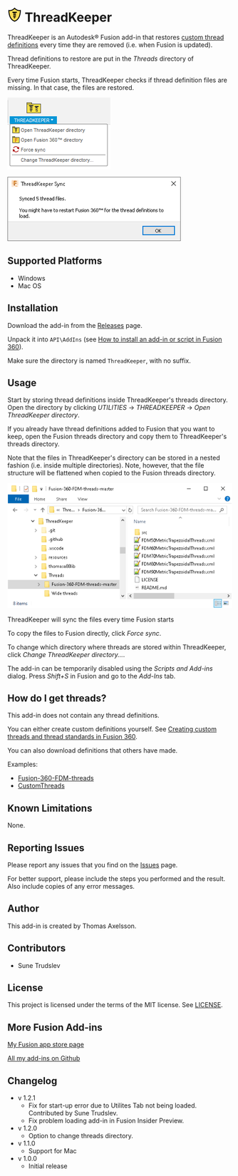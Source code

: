 # ![](resources/logo/32x32.png) ThreadKeeper

ThreadKeeper is an Autodesk® Fusion add-in that restores [custom thread definitions](https://knowledge.autodesk.com/support/fusion-360/learn-explore/caas/sfdcarticles/sfdcarticles/Custom-Threads-in-Fusion-360.html) every time they are removed (i.e. when Fusion is updated).

Thread definitions to restore are put in the *Threads* directory of ThreadKeeper.

Every time Fusion starts, ThreadKeeper checks if thread definition files are missing. In that case, the files are restored.

![Main menu](menu_screenshot.png)

![Sync dialog](dialog_screenshot.png)

## Supported Platforms

* Windows
* Mac OS

## Installation

Download the add-in from the [Releases](https://github.com/thomasa88/ThreadKeeper/releases) page.

Unpack it into `API\AddIns` (see [How to install an add-in or script in Fusion 360](https://knowledge.autodesk.com/support/fusion-360/troubleshooting/caas/sfdcarticles/sfdcarticles/How-to-install-an-ADD-IN-and-Script-in-Fusion-360.html)).

Make sure the directory is named `ThreadKeeper`, with no suffix.

## Usage

Start by storing thread definitions inside ThreadKeeper's threads directory. Open the directory by clicking *UTILITIES* -> *THREADKEEPER* -> *Open ThreadKeeper directory*.

If you already have thread definitions added to Fusion that you want to keep, open the Fusion threads directory and copy them to ThreadKeeper's threads directory.

Note that the files in ThreadKeeper's directory can be stored in a nested fashion (i.e. inside multiple directories). Note, however, that the file structure will be flattened when copied to the Fusion threads directory.

![Threads directory](nested_files_screenshot.png)



ThreadKeeper will sync the files every time Fusion starts

To copy the files to Fusion directly, click *Force sync*.

To change which directory where threads are stored within ThreadKeeper, click *Change ThreadKeeper directory...*.

The add-in can be temporarily disabled using the *Scripts and Add-ins* dialog. Press *Shift+S* in Fusion and go to the *Add-Ins* tab.

## How do I get threads?

This add-in does not contain any thread definitions.

You can either create custom definitions yourself. See [Creating custom threads and thread standards in Fusion 360](https://knowledge.autodesk.com/support/fusion-360/learn-explore/caas/sfdcarticles/sfdcarticles/Custom-Threads-in-Fusion-360.html).

You can also download definitions that others have made.

Examples:

* [Fusion-360-FDM-threads](https://github.com/dans98/Fusion-360-FDM-threads)
* [CustomThreads](https://github.com/BalzGuenat/CustomThreads)

## Known Limitations

None.

## Reporting Issues

Please report any issues that you find on the [Issues](https://github.com/thomasa88/ThreadKeeper/issues) page.

For better support, please include the steps you performed and the result. Also include copies of any error messages.

## Author

This add-in is created by Thomas Axelsson.

## Contributors

* Sune Trudslev

## License

This project is licensed under the terms of the MIT license. See [LICENSE](LICENSE).

## More Fusion Add-ins

[My Fusion app store page](https://apps.autodesk.com/en/Publisher/PublisherHomepage?ID=JLH9M8296BET)

[All my add-ins on Github](https://github.com/topics/fusion-360?q=user%3Athomasa88)

## Changelog

* v 1.2.1
  * Fix for start-up error due to Utilites Tab not being loaded. Contributed by Sune Trudslev.
  * Fix problem loading add-in in Fusion Insider Preview.
* v 1.2.0
  * Option to change threads directory.
* v 1.1.0
  * Support for Mac
* v 1.0.0
  * Initial release
